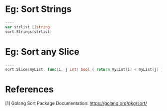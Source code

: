 # Eg: Sort Strings
```go
----
var strlist []string
sort.Strings(strlist)
```

# Eg: Sort any Slice
```go
----
sort.Slice(myList, func(i, j int) bool { return myList[i] < myList[j] })
```

# References
[1] Golang Sort Package Documentation: https://golang.org/pkg/sort/
